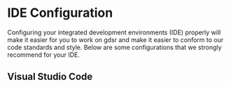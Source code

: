 # IDE Configuration

Configuring your integrated development environments (IDE) properly will make it easier for you to work on gdsr and make it easier to conform to our code standards and style. Below are some configurations that we strongly recommend for your IDE.

## Visual Studio Code

    